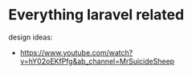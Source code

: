 # Everything laravel related

design ideas:
- https://www.youtube.com/watch?v=hY02oEKfPfg&ab_channel=MrSuicideSheep
